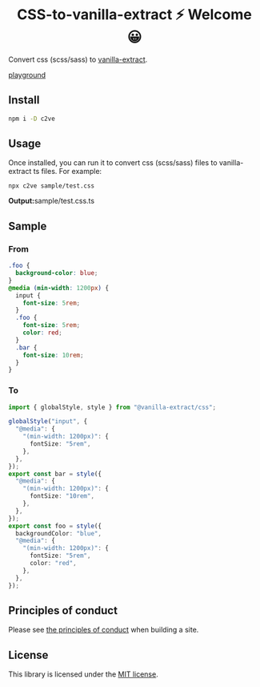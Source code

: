 <h1 align="center">CSS-to-vanilla-extract ⚡ Welcome 😀</h1>

Convert css (scss/sass) to [vanilla-extract](https://vanilla-extract.style/).

[playground](https://grand-tapioca-e54f4f.netlify.app/)

## Install

```bash
npm i -D c2ve
```

## Usage

Once installed, you can run it to convert css (scss/sass) files to vanilla-extract ts files.
For example:

```
npx c2ve sample/test.css
```

<strong>Output:</strong>sample/test.css.ts

## Sample

### From

```css
.foo {
  background-color: blue;
}
@media (min-width: 1200px) {
  input {
    font-size: 5rem;
  }
  .foo {
    font-size: 5rem;
    color: red;
  }
  .bar {
    font-size: 10rem;
  }
}
```

### To

```ts
import { globalStyle, style } from "@vanilla-extract/css";

globalStyle("input", {
  "@media": {
    "(min-width: 1200px)": {
      fontSize: "5rem",
    },
  },
});
export const bar = style({
  "@media": {
    "(min-width: 1200px)": {
      fontSize: "10rem",
    },
  },
});
export const foo = style({
  backgroundColor: "blue",
  "@media": {
    "(min-width: 1200px)": {
      fontSize: "5rem",
      color: "red",
    },
  },
});
```

## Principles of conduct

Please see [the principles of conduct](https://github.com/activeguild/css-to-vanilla-extract/blob/master/.github/CONTRIBUTING.md) when building a site.

## License

This library is licensed under the [MIT license](https://github.com/activeguild/css-to-vanilla-extract/blob/master/LICENSE).
